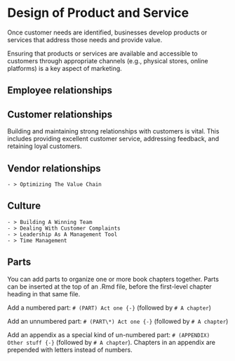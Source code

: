 # Design of Product and Service

Once customer needs are identified, businesses develop products or services that address those needs and provide value.  

Ensuring that products or services are available and accessible to customers through appropriate channels (e.g., physical stores, online platforms) is a key aspect of marketing.

## Employee relationships

## Customer relationships

Building and maintaining strong relationships with customers is vital. This includes providing excellent customer service, addressing feedback, and retaining loyal customers.

## Vendor relationships
	
    - > Optimizing The Value Chain

## Culture

    - > Building A Winning Team
    - > Dealing With Customer Complaints
    - > Leadership As A Management Tool
    - > Time Management






## Parts

You can add parts to organize one or more book chapters together. Parts can be inserted at the top of an .Rmd file, before the first-level chapter heading in that same file. 

Add a numbered part: `# (PART) Act one {-}` (followed by `# A chapter`)

Add an unnumbered part: `# (PART\*) Act one {-}` (followed by `# A chapter`)

Add an appendix as a special kind of un-numbered part: `# (APPENDIX) Other stuff {-}` (followed by `# A chapter`). Chapters in an appendix are prepended with letters instead of numbers.



